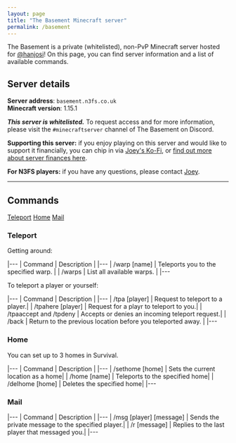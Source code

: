 ```yaml
---
layout: page
title: "The Basement Minecraft server"
permalink: /basement
---
```


The Basement is a private (whitelisted), non-PvP Minecraft server hosted for [@hanjosi](https://twitter.com/hanjosi)! On this page, you can find server information and a list of available commands. 

## Server details

**Server address**: `basement.n3fs.co.uk`  
**Minecraft version**: 1.15.1

***This server is whitelisted.*** To request access and for more information, please visit the `#minecraftserver` channel of The Basement on Discord.

**Supporting this server:** if you enjoy playing on this server and would like to support it financially, you can chip in via [Joey's Ko-Fi](https://ko-fi.com/joeyfoo), or [find out more about server finances here](/about/donations). 

**For N3FS players:** if you have any questions, please contact [Joey](https://twitter.com/joeyfjj).

----

## Commands

<a href="#teleport" class="action">Teleport</a>
<a href="#home" class="action">Home</a>
<a href="#mail" class="action">Mail</a>

### Teleport

Getting around:

|---
| Command | Description |
|---
| /warp [name] | Teleports you to the specified warp. |
| /warps | List all available warps. |
|---

To teleport a player or yourself:

|---
| Command | Description |
|---
| /tpa [player] | Request to teleport to a player.|
| /tpahere [player] | Request for a playr to teleport to you.|
| /tpaaccept and /tpdeny | Accepts or denies an incoming teleport request.|
| /back | Return to the previous location before you teleported away. |
|---

### Home

You can set up to 3 homes in Survival.

|---
| Command | Description |
|---
| /sethome [home] | Sets the current location as a home|
| /home [name] | Teleports to the specified home|
| /delhome [home] | Deletes the specified home|
|---

### Mail

|---
| Command | Description |
|---
| /msg [player] [message] | Sends the private message to the specified player.|
| /r [message] | Replies to the last player that messaged you.|
|---
